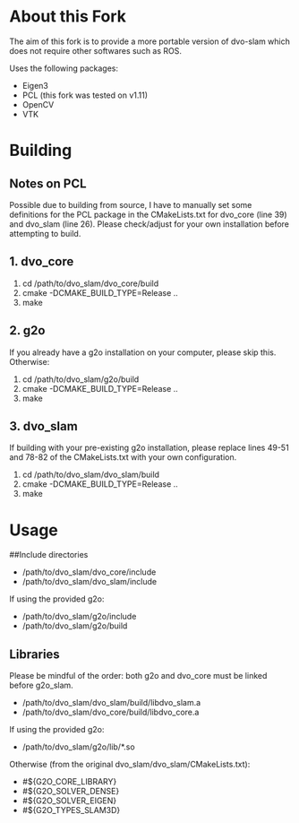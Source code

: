 # About this Fork
The aim of this fork is to provide a more portable version of dvo-slam which does not require other softwares such as ROS.

Uses the following packages:

- Eigen3
- PCL (this fork was tested on v1.11)
- OpenCV
- VTK

# Building
## Notes on PCL
Possible due to building from source, I have to manually set some definitions for the PCL package in the CMakeLists.txt for dvo_core (line 39) and dvo_slam (line 26). Please check/adjust for your own installation before attempting to build.

## 1. dvo_core
1. cd /path/to/dvo\_slam/dvo\_core/build
2. cmake -DCMAKE\_BUILD\_TYPE=Release ..
3. make

## 2. g2o
If you already have a g2o installation on your computer, please skip this. Otherwise:

1. cd /path/to/dvo\_slam/g2o/build
2. cmake -DCMAKE\_BUILD\_TYPE=Release ..
3. make

## 3. dvo_slam
If building with your pre-existing g2o installation, please replace lines 49-51 and 78-82 of the CMakeLists.txt with your own configuration.

1. cd /path/to/dvo\_slam/dvo\_slam/build
2. cmake -DCMAKE\_BUILD\_TYPE=Release ..
3. make

# Usage
##Include directories

- /path/to/dvo\_slam/dvo\_core/include
- /path/to/dvo\_slam/dvo\_slam/include

If using the provided g2o:

- /path/to/dvo\_slam/g2o/include
- /path/to/dvo\_slam/g2o/build

## Libraries
Please be mindful of the order: both g2o and dvo\_core must be linked before g2o\_slam.

- /path/to/dvo\_slam/dvo\_slam/build/libdvo\_slam.a
- /path/to/dvo\_slam/dvo\_core/build/libdvo\_core.a

If using the provided g2o:

- /path/to/dvo\_slam/g2o/lib/*.so

Otherwise (from the original dvo\_slam/dvo\_slam/CMakeLists.txt):

- #${G2O\_CORE\_LIBRARY}
- #${G2O\_SOLVER\_DENSE}
- #${G2O\_SOLVER\_EIGEN}
- #${G2O\_TYPES\_SLAM3D}


